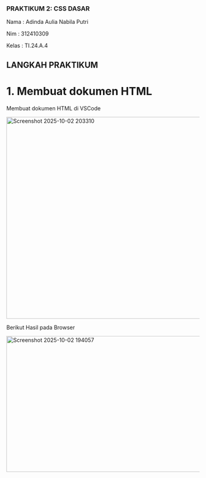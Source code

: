 ### PRAKTIKUM 2: CSS DASAR 

Nama  : Adinda Aulia Nabila Putri

Nim   : 312410309

Kelas : TI.24.A.4 

## LANGKAH PRAKTIKUM 

# 1. Membuat dokumen HTML 

   Membuat dokumen HTML di VSCode
   
<img width="790" height="527" alt="Screenshot 2025-10-02 203310" src="https://github.com/user-attachments/assets/b29b4811-7b7f-433f-b967-9119a305fa56" />

   Berikut Hasil pada Browser 

<img width="811" height="355" alt="Screenshot 2025-10-02 194057" src="https://github.com/user-attachments/assets/276d3690-e3e8-4a4d-8fa3-2eb575865dd1" />



